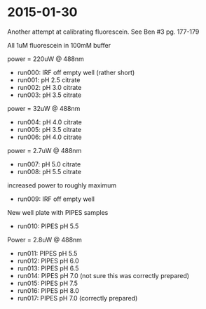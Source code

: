 # 2015-01-30

Another attempt at calibrating fluorescein. See Ben #3 pg. 177-179

All 1uM fluorescein in 100mM buffer

power = 220uW @ 488nm

 * run000: IRF off empty well (rather short)
 * run001: pH 2.5 citrate
 * run002: pH 3.0 citrate
 * run003: pH 3.5 citrate

power = 32uW @ 488nm

 * run004: pH 4.0 citrate
 * run005: pH 3.5 citrate
 * run006: pH 4.0 citrate

power = 2.7uW @ 488nm

 * run007: pH 5.0 citrate
 * run008: pH 5.5 citrate

increased power to roughly maximum

 * run009: IRF off empty well

New well plate with PIPES samples

 * run010: PIPES pH 5.5

Power = 2.8uW @ 488nm

 * run011: PIPES pH 5.5
 * run012: PIPES pH 6.0
 * run013: PIPES pH 6.5
 * run014: PIPES pH 7.0 (not sure this was correctly prepared)
 * run015: PIPES pH 7.5
 * run016: PIPES pH 8.0
 * run017: PIPES pH 7.0 (correctly prepared)
